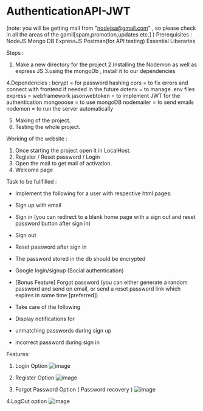 # AuthenticationAPI-JWT

(note: you will be getting mail from "nodejsa@gmail.com" , so please check in all the areas of the gamil[spam,promotion,updates etc.] )
Prerequisites :
NodeJS
Mongo DB
ExpressJS
Postman(for API testing)
Essential Liberaries


Steps :
1. Make a new directory for the project 
2.Installing the Nodemon as well as express JS
3.using the mongoDb , install it to our dependencies

4.Dependencies :
  bcrypt = for password hashing
  cors = to fix errors and connect with frontend if needed in the future
  dotenv = to manage .env files
  express = webframework
  jasonwebtoken = to implement JWT for the authentication
  mongooose = to use mongoDB
  nodemailer = to send emails
  nodemon = to run the server automatically
  
5. Making of the project.
6. Testing the whole project.
  

Working of the website :
1. Once starting the project open it in LocalHost.
2. Register / Reset password / Login
3. Open the mail to get mail of activation.
4. Welcome page


Task to be fullfilled :
- Implement the following for a user with respective html pages:
- Sign up with email
- Sign in (you can redirect to a blank home page with a sign out and reset password button
after sign in)
- Sign out
- Reset password after sign in
- The password stored in the db should be encrypted
- Google login/signup (Social authentication)
- [Bonus Feature] Forgot password (you can either generate a random password and send on
email, or send a reset password link which expires in some time [preferred])

- Take care of the following
- Display notifications for
- unmatching passwords during sign up
- incorrect password during sign in



Features:
1. Login Option 
![image](https://user-images.githubusercontent.com/114986701/198821322-65282b03-ef95-4e8e-b9cf-b218bc24d0df.png)



2. Register Option
![image](https://user-images.githubusercontent.com/114986701/198821336-6275a550-dc61-44d5-a4b9-dcdb73b8b113.png)



3. Forgot Password Option  ( Password recovery )
![image](https://user-images.githubusercontent.com/114986701/198821357-b0d0689a-06c2-4d8f-ae20-3f66cc5d6eb6.png)


4.LogOut option
![image](https://user-images.githubusercontent.com/114986701/198821804-d3436e7e-380a-46cc-a17d-5716667d1a6e.png)
